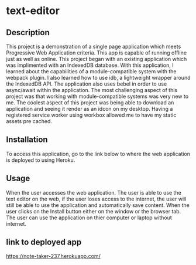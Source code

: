 # text-editor

## Description 

This project is a demonstration of a single page application which meets Progressive Web Application criteria. This app is capable of running offline just as well as online. This project began with an existing application which was implimented with an IndexedDB database. With this application, I learned about the capabilities of a module-compatible system with the webpack plugin. I also learned how to use idb, a lightweight wrapper around the IndexedDB API. The application also uses bebel in order to use async/await within the application. The most challenging aspect of this project was that working with module-compatible systems was very new to me. The coolest aspect of this project was being able to download an application and seeing it render as an idcon on my desktop. Having a registered service worker using workbox allowed me to have my static assets pre cached. 

## Installation 

To access this application, go to the link below to where the web application is deployed to using Heroku. 

## Usage 

When the user accesses the web application. The user is able to use the text editor on the web, if the user loses access to the internet, the user will still be able to use the application and automatically save content. When the user clicks on the Install button either on the window or the browser tab. The user can use the application on thier computer or laptop without internet. 


## link to deployed app

 https://note-taker-237.herokuapp.com/

